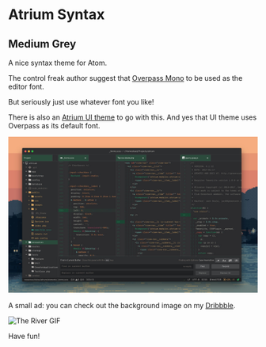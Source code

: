# Atrium Syntax
## Medium Grey

A nice syntax theme for Atom.

The control freak author suggest that [Overpass Mono](http://overpassfont.org/) to be used as the editor font.

But seriously just use whatever font you like!

There is also an [Atrium UI theme](https://github.com/troydraws/atrium-ui) to go with this.
And yes that UI theme uses Overpass as its default font.

![Preview](https://github.com/troydraws/atrium-syntax/blob/master/atrium-syntax-preview-1280.jpg?raw=true)

A small ad: you can check out the background image on my [Dribbble](https://dribbble.com/shots/2214140-The-River-GIF).

![The River GIF](https://cdn.dribbble.com/users/374375/screenshots/2214140/port-animated-dribbble.gif)

Have fun!
